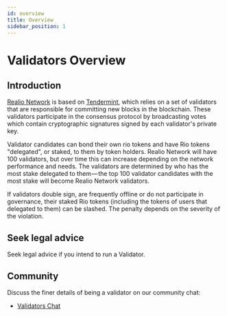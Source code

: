 ```yaml
---
id: overview
title: Overview
sidebar_position: 1
---
```


# Validators Overview

## Introduction
[Realio Network](../01-intro.md) is based on [Tendermint](https://github.com/tendermint/tendermint/tree/master/docs/introduction), which relies on a set of validators that are responsible for committing new blocks in the blockchain. These validators participate in the consensus protocol by broadcasting votes which contain cryptographic signatures signed by each validator's private key.

Validator candidates can bond their own rio tokens and have Rio tokens "delegated", or staked, to them by token holders. Realio Network will have 100 validators, but over time this can increase depending on the network performance and needs. The validators are determined by who has the most stake delegated to them — the top 100 validator candidates with the most stake will become Realio Network validators.

If validators double sign, are frequently offline or do not participate in governance, their staked Rio tokens (including the tokens of users that delegated to them) can be slashed. The penalty depends on the severity of the violation.

## Seek legal advice
Seek legal advice if you intend to run a Validator.

## Community
Discuss the finer details of being a validator on our community chat:

* [Validators Chat](https://t.me/realio_fund)
